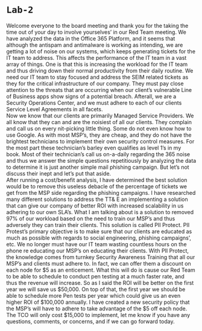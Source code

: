 # ```Lab-2```
Welcome everyone to the board meeting and thank you for the taking the time out of your day to involve yourselves’ in our Red Team meeting.   We have analyzed the data in the Office 365 Platform, and it seems that although the antispam and antimalware is working as intending, we are getting a lot of noise on our systems, which keeps generating tickets for the IT team to address.  This affects the performance of the IT team in a vast array of things.  One is that this is increasing the workload for the IT team and thus driving down their normal productivity from their daily routine.  We need our IT team to stay focused and address the SEIM related tickets as they for the critical infrastructure of our company.  They must pay close attention to the threats that are occurring when our client’s vulnerable Line of Business apps show signs of a potential breach.  Afterall, we are a Security Operations Center, and we must adhere to each of our clients Service Level Agreements in all facets.  
Now we know that our clients are primarily Managed Service Providers.  We all know that they can and are the noisiest of all our clients.  They complain and call us on every nit-picking little thing.  Some do not even know how to use Google.  As with most MSP’s, they are cheap, and they do not have the brightest technicians to implement their own security control measures.   For the most part these technician’s barley even qualifies as level 1’s in my book.  Most of their technician’s call us on-a-daily regarding the 365 noise and thus we answer the simple questions repetitiously by analyzing the data to determine it is just another simple mail phishing campaign. But let’s not discuss their inept and let’s put that aside.    
 After running a cost/benefit analysis, I have determined the best solution would be to remove this useless debacle of the percentage of tickets we get from the MSP side regarding the phishing campaigns.  I have researched many different solutions to address the TT& E an implementing a solution that can give our company of better ROI with increased scalability in us adhering to our own SLA’s.  What I am talking about is a solution to removed 97% of our workload based on the need to train our MSP’s and thus adversely they can train their clients.  This solution is called PII Protect.
PII Protest’s primary objective is to make sure that our clients are educated as much as possible with regards to social engineering, phishing campaigns’, etc.  We no longer must have our IT team wasting countless hours on the phone re educating our MSP’s on educating their clients.  With PII Protect, the knowledge comes from turnkey Security Awareness Training that all our MSP’s and clients must adhere to.  In fact, we can offer them a discount on each node for $5 as an enticement.  What this will do is cause our Red Team to be able to schedule to conduct pen testing at a much faster rate, and thus the revenue will increase.  So as I said the ROI will be better on the first year we will save us $50,000.  On top of that, the first year we should be able to schedule more Pen tests per year which could give us an even higher ROI of $100,000 annually.  I have created a new security policy that the MSP’s will have to adhere to take advantage of the $5 off each node.  The TCO will only cost $15,000 to implement, let me know if you have any questions, comments, or concerns, and if we can go forward today.

